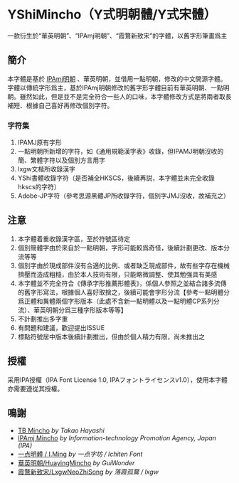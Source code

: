 # YShiMincho（Y式明朝體/Y式宋體）
一款衍生於“華英明朝”、“IPAmj明朝”、“霞鶩新致宋”的字體，以舊字形筆畫爲主
## 簡介
本字體是基於 [IPAmj明朝](https://moji.or.jp/mojikiban/font/) 、華英明朝，並借用一點明朝，修改的中文開源字體。字體以傳統字形爲主，基於IPAmj明朝修改的舊字形字體目前有華英明朝、一點明朝。雖然如此，但是並不是完全符合一些人的口味，本字體修改方式是將兩者取長補短、根據自己喜好再修改個別字符。
### 字符集
1. IPAMJ原有字形
2. 一點明朝所新增的字符，如《通用規範漢字表》收錄，但IPAMJ明朝沒收的簡、繁體字符以及個別方言用字
3. lxgw文楷所收錄漢字
4. YShi書體收錄字符（是否補全HKSCS，後續再説，本字體並未完全收錄hkscs的字符）
5. Adobe-JP字符（參考思源黑體JP所收錄字符，個別字JMJ沒收，故補充之）
## 注意
1. 本字體着重收錄漢字區，至於符號區待定
2. 個別簡體字由於來自於一點明朝，字形可能較爲奇怪，後續計劃更改、版本分流等等
3. 個別字由於現成部件沒有合適的比例、或者缺乏現成部件，故有些字存在機械擠壓而造成粗糙，由於本人技術有限，只能略微調整、使其勉强具有美感
4. 本字體並不完全符合《傳承字形推薦形體表》，係個人參照之並結合諸多流傳的舊字形寫法，根據個人喜好取捨之，後續可能會字形分流【參考一點明體分爲正體和異體兩個字形版本（此處不含新一點明體以及一點明體CP系列分流）、華英明朝分爲三種字形版本等等】
5. 不計劃推出多字重
6. 有問題和建議，歡迎提出ISSUE
7. 標點符號居中版本後續計劃推出，但由於個人精力有限，尚未推出之
## 授權
采用IPA授權（IPA Font License 1.0, IPAフォントライセンスv1.0），使用本字體亦需要遵從其授權。
## 鳴謝
- [TB Mincho](https://www.typebank.co.jp/fontfamily/tbmincho/) *by Takao Hayashi*
- [IPAmj Mincho](https://moji.or.jp/mojikiban/font/) *by Information-technology Promotion Agency, Japan (IPA)*
- [一点明體 / I.Ming](https://github.com/ichitenfont/I.Ming) *by 一点字坊 / Ichiten Font*
- [華英明朝/HuayingMincho](https://github.com/GuiWonder/HuayingMincho/) *by GuiWonder*
- [霞鶩新致宋/LxgwNeoZhiSong](https://github.com/lxgw/LxgwNeoZhiSong/) *by 落霞孤鶩 / lxgw*
